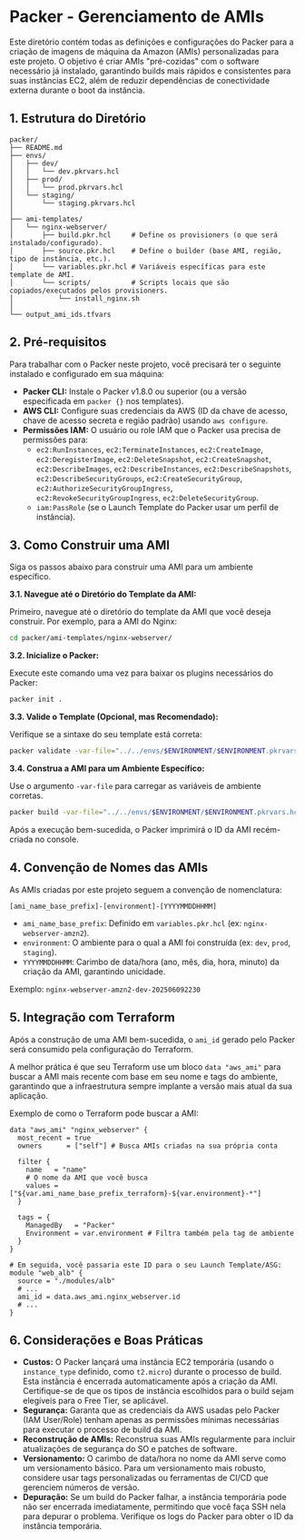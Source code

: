 # Packer - Gerenciamento de AMIs

Este diretório contém todas as definições e configurações do Packer para a criação de imagens de máquina da Amazon (AMIs) personalizadas para este projeto. O objetivo é criar AMIs "pré-cozidas" com o software necessário já instalado, garantindo builds mais rápidos e consistentes para suas instâncias EC2, além de reduzir dependências de conectividade externa durante o boot da instância.


## 1. Estrutura do Diretório
```
packer/
├── README.md
├── envs/
│   ├── dev/
│   │   └── dev.pkrvars.hcl
│   ├── prod/
│   │   └── prod.pkrvars.hcl
│   └── staging/
│       └── staging.pkrvars.hcl
│
├── ami-templates/          
│   └── nginx-webserver/    
│       ├── build.pkr.hcl     # Define os provisioners (o que será instalado/configurado).
│       ├── source.pkr.hcl    # Define o builder (base AMI, região, tipo de instância, etc.).
│       └── variables.pkr.hcl # Variáveis específicas para este template de AMI.
│       └── scripts/          # Scripts locais que são copiados/executados pelos provisioners.
│           └── install_nginx.sh
│
└── output_ami_ids.tfvars
```


## 2. Pré-requisitos

Para trabalhar com o Packer neste projeto, você precisará ter o seguinte instalado e configurado em sua máquina:

* **Packer CLI:** Instale o Packer v1.8.0 ou superior (ou a versão especificada em `packer {}` nos templates).
* **AWS CLI:** Configure suas credenciais da AWS (ID da chave de acesso, chave de acesso secreta e região padrão) usando `aws configure`.
* **Permissões IAM:** O usuário ou role IAM que o Packer usa precisa de permissões para:
    * `ec2:RunInstances`, `ec2:TerminateInstances`, `ec2:CreateImage`, `ec2:DeregisterImage`, `ec2:DeleteSnapshot`, `ec2:CreateSnapshot`, `ec2:DescribeImages`, `ec2:DescribeInstances`, `ec2:DescribeSnapshots`, `ec2:DescribeSecurityGroups`, `ec2:CreateSecurityGroup`, `ec2:AuthorizeSecurityGroupIngress`, `ec2:RevokeSecurityGroupIngress`, `ec2:DeleteSecurityGroup`.
    * `iam:PassRole` (se o Launch Template do Packer usar um perfil de instância).

## 3. Como Construir uma AMI

Siga os passos abaixo para construir uma AMI para um ambiente específico.

**3.1. Navegue até o Diretório do Template da AMI:**

Primeiro, navegue até o diretório do template da AMI que você deseja construir. Por exemplo, para a AMI do Nginx:

```bash
cd packer/ami-templates/nginx-webserver/
```

**3.2. Inicialize o Packer:**

Execute este comando uma vez para baixar os plugins necessários do Packer:

```bash
packer init .
```

**3.3. Valide o Template (Opcional, mas Recomendado):**

Verifique se a sintaxe do seu template está correta:

```bash
packer validate -var-file="../../envs/$ENVIRONMENT/$ENVIRONMENT.pkrvars.hcl" .
```

**3.4. Construa a AMI para um Ambiente Específico:**

Use o argumento `-var-file` para carregar as variáveis de ambiente corretas.

```bash
packer build -var-file="../../envs/$ENVIRONMENT/$ENVIRONMENT.pkrvars.hcl" .
```

Após a execução bem-sucedida, o Packer imprimirá o ID da AMI recém-criada no console.

## 4. Convenção de Nomes das AMIs

As AMIs criadas por este projeto seguem a convenção de nomenclatura:

`[ami_name_base_prefix]-[environment]-[YYYYMMDDHHMM]`

* `ami_name_base_prefix`: Definido em `variables.pkr.hcl` (ex: `nginx-webserver-amzn2`).
* `environment`: O ambiente para o qual a AMI foi construída (ex: `dev`, `prod`, `staging`).
* `YYYYMMDDHHMM`: Carimbo de data/hora (ano, mês, dia, hora, minuto) da criação da AMI, garantindo unicidade.

Exemplo: `nginx-webserver-amzn2-dev-202506092230`

## 5. Integração com Terraform

Após a construção de uma AMI bem-sucedida, o `ami_id` gerado pelo Packer será consumido pela configuração do Terraform.

A melhor prática é que seu Terraform use um bloco `data "aws_ami"` para buscar a AMI mais recente com base em seu nome e tags do ambiente, garantindo que a infraestrutura sempre implante a versão mais atual da sua aplicação.

Exemplo de como o Terraform pode buscar a AMI:

```hcl
data "aws_ami" "nginx_webserver" {
  most_recent = true
  owners      = ["self"] # Busca AMIs criadas na sua própria conta

  filter {
    name   = "name"
    # O nome da AMI que você busca
    values = ["${var.ami_name_base_prefix_terraform}-${var.environment}-*"]
  }

  tags = {
    ManagedBy   = "Packer"
    Environment = var.environment # Filtra também pela tag de ambiente
  }
}

# Em seguida, você passaria este ID para o seu Launch Template/ASG:
module "web_alb" {
  source = "./modules/alb"
  # ...
  ami_id = data.aws_ami.nginx_webserver.id
  # ...
}
```

## 6. Considerações e Boas Práticas
* **Custos:** O Packer lançará uma instância EC2 temporária (usando o `instance_type` definido, como `t2.micro`) durante o processo de build. Esta instância é encerrada automaticamente após a criação da AMI. Certifique-se de que os tipos de instância escolhidos para o build sejam elegíveis para o Free Tier, se aplicável.
* **Segurança:** Garanta que as credenciais da AWS usadas pelo Packer (IAM User/Role) tenham apenas as permissões mínimas necessárias para executar o processo de build da AMI.
* **Reconstrução de AMIs:** Reconstrua suas AMIs regularmente para incluir atualizações de segurança do SO e patches de software.
* **Versionamento:** O carimbo de data/hora no nome da AMI serve como um versionamento básico. Para um versionamento mais robusto, considere usar tags personalizadas ou ferramentas de CI/CD que gerenciem números de versão.
* **Depuração:** Se um build do Packer falhar, a instância temporária pode não ser encerrada imediatamente, permitindo que você faça SSH nela para depurar o problema. Verifique os logs do Packer para obter o ID da instância temporária.
